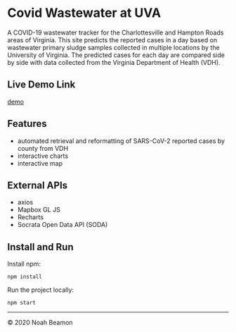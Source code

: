 # Covid Wastewater at UVA

A COVID-19 wastewater tracker for the Charlottesville and Hampton Roads areas of Virginia. This site predicts the reported cases in a day based on wastewater primary sludge samples collected in multiple locations by the University of Virginia. The predicted cases for each day are compared side by side with data collected from the Virginia Department of Health (VDH). 

## Live Demo Link

<a href="https://covidwastewateratuva.herokuapp.com/">demo</a>

## Features

* automated retrieval and reformatting of SARS-CoV-2 reported cases by county from VDH
* interactive charts
* interactive map

## External APIs

* axios
* Mapbox GL JS
* Recharts
* Socrata Open Data API (SODA) 

## Install and Run

Install npm:

    npm install

Run the project locally:
    
    npm start

<hr></hr>

© 2020 Noah Beamon